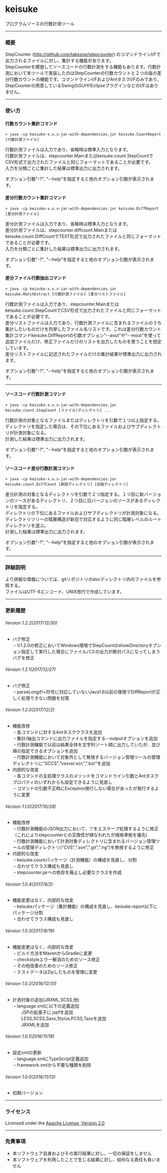 # keisuke
プログラムソースの行数計測ツール
- - -
### 概要
StepCounter (http://github.com/takezoe/stepcounter) のコマンドラインI/Fで出力されるファイルに対し、集計する機能があります。  
StepCounterを模倣してソースコードの行数計測をする機能もあります。行数計測において本ツールで実装したのはStepCounterの行数カウントと２つの版の差分行数カウントの機能です。コマンドラインI/FおよびAntタスクI/Fのみであり、StepCounterの用意しているSwingのGUIやEclipseプラグインなどのI/Fはありません。
- - -
### 使い方
#### 行数カウント集計コマンド
```
> java -cp keisuke-x.x.x-jar-with-dependencies.jar keisuke.CountReport [行数計測ファイル]
```
行数計測ファイルは入力であり、省略時は標準入力となります。  
行数計測ファイルは、stepcounter.Mainまたはkeisuke.count.StepCountでCSV形式で出力されたファイルと同じフォーマットであることが必要です。  
入力を分類ごとに集計した結果は標準出力に出力されます。

オプション引数"-?", "--help"を指定すると他のオプション引数が表示されます。

#### 差分行数カウント集計コマンド
```
> java -cp keisuke-x.x.x-jar-with-dependencies.jar keisuke.DiffReport [差分計測ファイル]
```
差分計測ファイルは入力であり、省略時は標準入力となります。  
差分計測ファイルは、stepcounter.diffcount.Mainまたはkeisuke.count.DiffCountでTEXT形式で出力されたファイルと同じフォーマットであることが必要です。  
入力を分類ごとに集計した結果は標準出力に出力されます。

オプション引数"-?", "--help"を指定すると他のオプション引数が表示されます。

#### 差分ファイル行数抽出コマンド
```
> java -cp keisuke-x.x.x-jar-with-dependencies.jar keisuke.MatchExtract [行数計測ファイル] [差分リストファイル]
```
行数計測ファイルは入力であり、stepcounter.Mainまたはkeisuke.count.StepCountでCSV形式で出力されたファイルと同じフォーマットであることが必要です。  
差分リストファイルは入力であり、行数計測ファイルに含まれるファイルのうち集計したいものだけを列挙したファイル名リストです。これは差分行数カウント集計コマンドkeisuke.DiffReportの引数オプション"--aout"や"--mout"を使って追加ファイルだけ、修正ファイルだけのリストを出力したものを使うことを想定しています。  
差分リストファイルに記述されたファイルだけの集計結果が標準出力に出力されます。

オプション引数"-?", "--help"を指定すると他のオプション引数が表示されます。

- - -
#### ソースコード行数計測コマンド
```
> java -cp keisuke-x.x.x-jar-with-dependencies.jar keisuke.count.StepCount [ファイル|ディレクトリ] ...
```
行数計測の対象となるファイルまたはディレクトリを引数で１つ以上指定する。  
ディレクトリを指定した場合は、その下位にあるファイルおよびサブディレクトリが計測対象になる。  
計測した結果は標準出力に出力されます。

オプション引数"-?", "--help"を指定すると他のオプション引数が表示されます。

#### ソースコード差分行数計測コマンド
```
> java -cp keisuke-x.x.x-jar-with-dependencies.jar keisuke.count.DiffCount [新版ディレクトリ] [旧版ディレクトリ]
```
差分計測の対象となるディレクトリを引数で２つ指定する。１つ目に新バージョンのソースがあるディレクトリ、２つ目に旧バージョンのソースがあるディレクトリを指定する。  
ディレクトリの下位にあるファイルおよびサブディレクトリが計測対象になる。ディレクトリツリーの階層構造が新旧で対応するように同じ階層レベルのルートディレクトリを選ぶ。  
計測した結果は標準出力に出力されます。

オプション引数"-?", "--help"を指定すると他のオプション引数が表示されます。

- - -
### 詳細説明
より詳細な情報については、gitリポジトリのdocディレクトリ内のファイルを参照する。  
ファイルはUTF-8エンコード、UNIX改行で作成しています。

- - -
### 更新履歴
###### Version 1.2.2(2017/12/30)
* バグ修正  
・V.1.2.0の修正においてWindows環境でStepCountのshowDirectoryオプション指定して実行した場合にファイルパスの出力が絶対パスになってしまうバグを修正  

###### Version 1.2.1(2017/12/27)
* バグ修正  
・parseLongが+符号に対応していないJava1.6以前の環境でDiffReportが正しく処理できない問題を対策  

###### Version 1.2.0(2017/12/2)
* 機能改修  
・各コマンドに対するAntタスククラスを追加  
・集計/抽出コマンドに出力ファイルを指定する--outputオプションを追加  
・行数計測機能で以前は結果全体を文字列ソート順に出力していたが、並び順の指定できるオプションを追加  
・行数計測機能において対象外として無視するバージョン管理ツールの管理ディレクトリに"SCCS","vssver.scc",".bzr"を追加  
* 内部的な改変  
・各コマンドの主処理クラスのメソッドをコマンドライン引数とAntタスクプロパティのいずれからも設定できるように見直し  
・コマンドの引数不正時にException発行しない場合があったが発行するように変更  

###### Version 1.1.0(2017/10/28)
* 機能改修  
・行数計測機能のJSON出力において、'/'をエスケープ処理するように修正（これによりstepcounterとの互換性が損なわれたが規格準拠を優先)  
・行数計測機能において計測対象ディレクトリに含まれるバージョン管理ツールの管理ディレクトリ("CVS",".svn",".git",".hg")を無視するように修正  
* 内部的な改変  
・keisuke.countパッケージ（計測機能）の構成を見直し、分割  
・合わせてクラス構成も見直し  
・stepcounter.jarへの依存を廃止し必要なクラスを作成  

###### Version 1.0.4(2017/9/2)
* 機能変更はなく、内部的な改変  
・keisukeパッケージ（集計機能）の構成を見直し、keisuke.report以下にパッケージ分割  
・合わせてクラス構成も見直し  

###### Version 1.0.3(2017/8/19)
* 機能変更はなく、内部的な改変  
・ビルド方法をMavenからGradleに変更  
・checkstyleエラー解消のためのソース修正  
・その他改善のためのソース修正  
・テストデータはZipしたものを管理に変更  

###### Version 1.0.2(2016/12/31)
* 計測対象の追加(JRXML,SCSS,他)  
・language.xmlに以下の定義追加  
　　JSPの拡張子に.jspfを追加  
　　LESS,SCSS,Sass,Stylus,PCSS,Tassを追加  
　　JRXMLを追加  

###### Version 1.0.1(2016/11/19)
* 設定xmlの更新  
・language.xmlにTypeScript定義追加  
・framework.xmlから不要な種類を削除  

###### Version 1.0.0(2016/11/13)
* 初期バージョン  

- - -
### ライセンス
Licensed under the [Apache License, Version 2.0](http://www.apache.org/licenses/LICENSE-2.0)

- - -
### 免責事項
* 本ソフトウェア自身およびその実行結果に対し、一切の保証をしません
* 本ソフトウェアを利用したことで生じる結果に対し、如何なる責任も負いません
